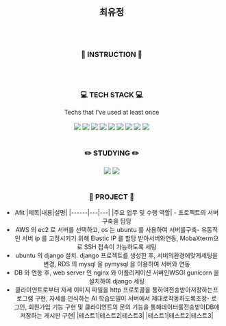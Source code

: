 <div align=center>

## 최유정
<br/><br/>

### :mag_right: INSTRUCTION :mag_right:
    

<br/><br/>
### :computer: TECH STACK :computer:
Techs that I've used at least once<br/><br/>
<img src="https://img.shields.io/badge/Java-007396?style=flat-square&logo=Java&logoColor=white"/> <img src="https://img.shields.io/badge/Python-3766AB?style=flat-square&logo=Python&logoColor=white"/> <img src="https://img.shields.io/badge/Django-092E20?style=flat-square&logo=Django&logoColor=white"/> <img src="https://img.shields.io/badge/MySQL-4479A1?style=flat-square&logo=MySQL&logoColor=white"/> <img src="https://img.shields.io/badge/Ubuntu-E95420?style=flat-square&logo=Ubuntu&logoColor=white"/>
<img src="https://img.shields.io/badge/NGINX-009639?style=flat-square&logo=NGINX&logoColor=white"/> <img src="https://img.shields.io/badge/aws-232F3E?style=flat-square&logo=Amazon AWS&logoColor=white"/> <img src="https://img.shields.io/badge/C++-00599C?style=flat-square&logo=C++&logoColor=white"/> <img src="https://img.shields.io/badge/C-A8B9CC?style=flat-square&logo=C&logoColor=white"/>
<br/><br/>
    
### :pencil2: STUDYING :pencil2:
<img src="https://img.shields.io/badge/Java-007396?style=flat-square&logo=Java&logoColor=white"/> <img src="https://img.shields.io/badge/Spring Boot-6DB33F?style=flat-square&logo=Spring Boot&logoColor=white"/>
<br/><br/>
    
### :floppy_disk: PROJECT :floppy_disk:
- Afit
|제목|내용|설명|
|------|---|---|
|주요 업무 및 수행 역할| - 프로젝트의 서버 구축을 담당
- AWS 의 ec2 로 서버를 선택하고, os 는 ubuntu 를 사용하여 서버를구축- 유동적인 서버 ip 를 고정시키기 위해 Elastic IP 를 할당 받아서버와연동, MobaXterm으로 SSH 접속이 가능하도록 세팅
- ubuntu 의 django 설치. django 프로젝트를 생성한 후, 서버의환경에맞게세팅을변경, RDS 의 mysql 을 pymysql 을 이용하여 서버와 연동
- DB 와 연동 후, web server 인 nginx 와 어플리케이션 서버인WSGI gunicorn 을설치하여 django 세팅
- 클라이언트로부터 자세 이미지 파일을 http 프로토콜을 통하여전송받아저장하는프로그램 구현, 자세를 인식하는 AI 학습모델이 서버에서 제대로작동하도록조정- 로그인, 회원가입 기능 구현 및 클라이언트의 문의 기능을 통해데이터를전송받아DB에 저장하는 게시판 구현|
|테스트1|테스트2|테스트3|
|테스트1|테스트2|테스트3|




  
<!--
**YUZ9090/YUZ9090** is a ✨ _special_ ✨ repository because its `README.md` (this file) appears on your GitHub profile.

Here are some ideas to get you started:

- 🔭 I’m currently working on ...
- 🌱 I’m currently learning ...
- 👯 I’m looking to collaborate on ...
- 🤔 I’m looking for help with ...
- 💬 Ask me about ...
- 📫 How to reach me: ...
- 😄 Pronouns: ...
- ⚡ Fun fact: ...
-->

</div>
